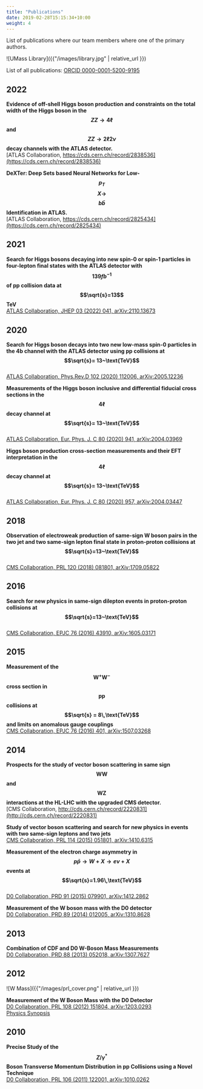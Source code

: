 ```yaml
---
title: "Publications"
date: 2019-02-28T15:15:34+10:00
weight: 4
---
```


List of publications where our team members where one of the primary authors.

![UMass Library]({{"/images/library.jpg" | relative_url }})

List of all publications: [ORCID 0000-0001-5200-9195](https://inspirehep.net/authors/1065979?ui-citation-summary=true)

## 2022

**Evidence of off-shell Higgs boson production and constraints on the total width of the Higgs boson in the $$ZZ\rightarrow 4\ell$$ and $$ZZ\rightarrow 2\ell 2\nu$$ decay channels with the ATLAS detector.**<br>
[ATLAS Collaboration, https://cds.cern.ch/record/2838536](https://cds.cern.ch/record/2838536)

**DeXTer: Deep Sets based Neural Networks for Low-$$p_{T}$$ $$X \rightarrow $$ $$b\bar{b}$$ Identification in ATLAS.**<br>
[ATLAS Collaboration, https://cds.cern.ch/record/2825434](https://cds.cern.ch/record/2825434)

## 2021

**Search for Higgs bosons decaying into new spin-0 or spin-1 particles in four-lepton final states with the ATLAS detector with $$139 fb^{-1}$$ of pp collision data at $$\sqrt{s}=13$$ TeV**<br>
[ATLAS Collaboration, JHEP 03 (2022) 041, arXiv:2110.13673](https://arxiv.org/abs/2110.13673)

## 2020

**Search for Higgs boson decays into two new low-mass spin-0 particles in the 4b channel with the ATLAS detector using pp collisions at $$\sqrt{s}= 13~\text{TeV}$$**<br>
[ATLAS Collaboration, Phys.Rev.D 102 (2020) 112006, arXiv:2005.12236](https://arxiv.org/abs/2005.12236)

**Measurements of the Higgs boson inclusive and differential fiducial cross sections in the $$4\ell$$ decay channel at $$\sqrt{s}= 13~\text{TeV}$$**<br>
[ATLAS Collaboration, Eur. Phys. J. C 80 (2020) 941, arXiv:2004.03969](https://arxiv.org/abs/2004.03969)

**Higgs boson production cross-section measurements and their EFT interpretation in the $$4\ell$$ decay channel at $$\sqrt{s}= 13~\text{TeV}$$**<br>
[ATLAS Collaboration, Eur. Phys. J. C 80 (2020) 957, arXiv:2004.03447](https://arxiv.org/abs/2004.03447)

## 2018

**Observation of electroweak production of same-sign W boson pairs in the two jet and two same-sign lepton final state in proton-proton collisions at $$\sqrt{s}=13~\text{TeV}$$**<br>
[CMS Collaboration, PRL 120 (2018) 081801, arXiv:1709.05822](https://arxiv.org/abs/1709.05822)

## 2016

**Search for new physics in same-sign dilepton events in proton-proton collisions at $$\sqrt{s}=13~\text{TeV}$$**<br>
[CMS Collaboration, EPJC 76 (2016) 43910, arXiv:1605.03171](https://arxiv.org/abs/1605.03171)

## 2015

**Measurement of the $$\text{W}^+\text{W}^-$$ cross section in $$\text{pp}$$ collisions at $$\sqrt{s} = 8\,\text{TeV}$$ and limits on anomalous gauge couplings**<br>
[CMS Collaboration, EPJC 76 (2016) 401, arXiv:1507.03268](https://arxiv.org/abs/1507.03268)

## 2014

**Prospects for the study of vector boson scattering in same sign $$\text{WW}$$ and $$\text{WZ}$$ interactions at the HL-LHC with the upgraded CMS detector.**<br>
[CMS Collaboration, http://cds.cern.ch/record/2220831](http://cds.cern.ch/record/2220831)

**Study of vector boson scattering and search for new physics in events with two same-sign leptons and two jets**<br>
[CMS Collaboration, PRL 114 (2015) 051801, arXiv:1410.6315](https://arxiv.org/abs/1410.6315)

**Measurement of the electron charge asymmetry in $$p\bar{p}\to W + X \to e\nu + X$$ events at $$\sqrt{s}=1.96\,\text{TeV}$$**<br>
[D0 Collaboration, PRD 91 (2015) 079901, arXiv:1412.2862](https://arxiv.org/abs/1412.2862)

**Measurement of the W boson mass with the D0 detector**<br>
[D0 Collaboration, PRD 89 (2014) 012005, arXiv:1310.8628](https://arxiv.org/abs/1310.8628)

## 2013

**Combination of CDF and D0 W-Boson Mass Measurements**<br>
[D0 Collaboration, PRD 88 (2013) 052018, arXiv:1307.7627](https://arxiv.org/abs/1307.7627)

## 2012

![W Mass]({{"/images/prl_cover.png" | relative_url }})

**Measurement of the W Boson Mass with the D0 Detector**<br>
[D0 Collaboration, PRL 108 (2012) 151804, arXiv:1203.0293](https://arxiv.org/abs/1203.0293)<br>
[Physics Synopsis](https://physics.aps.org/articles/v5/s56)

## 2010

**Precise Study of the $$Z/\gamma^{\ast}$$ Boson Transverse Momentum Distribution in pp Collisions using a Novel Technique**<br>
[D0 Collaboration, PRL 106 (2011) 122001, arXiv:1010.0262](https://arxiv.org/abs/1010.0262)
